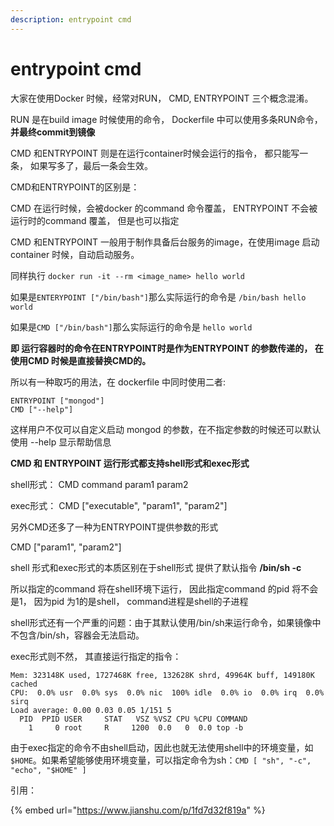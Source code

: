 ```yaml
---
description: entrypoint cmd
---
```


# entrypoint cmd

大家在使用Docker 时候，经常对RUN， CMD, ENTRYPOINT 三个概念混淆。

RUN 是在build image 时候使用的命令， Dockerfile 中可以使用多条RUN命令，**并最终commit到镜像** 

CMD 和ENTRYPOINT 则是在运行container时候会运行的指令， 都只能写一条， 如果写多了，最后一条会生效。

CMD和ENTRYPOINT的区别是：

CMD 在运行时候，会被docker 的command 命令覆盖， ENTRYPOINT 不会被运行时的command 覆盖， 但是也可以指定

CMD 和ENTRYPOINT 一般用于制作具备后台服务的image，在使用image 启动container 时候，自动启动服务。 

同样执行 `docker run -it --rm <image_name> hello world`

如果是`ENTERYPOINT ["/bin/bash"]`那么实际运行的命令是 `/bin/bash hello world`

如果是`CMD ["/bin/bash"]`那么实际运行的命令是 `hello world`  
  
**即 运行容器时的命令在ENTRYPOINT时是作为ENTRYPOINT 的参数传递的， 在使用CMD 时候是直接替换CMD的。**

所以有一种取巧的用法，在 dockerfile 中同时使用二者:

```text
ENTRYPOINT ["mongod"]
CMD ["--help"]
```

这样用户不仅可以自定义启动 mongod 的参数，在不指定参数的时候还可以默认使用 --help 显示帮助信息



**CMD 和 ENTRYPOINT 运行形式都支持shell形式和exec形式**

shell形式： CMD  command param1 param2

exec形式： CMD \["executable", "param1", "param2"\]

另外CMD还多了一种为ENTRYPOINT提供参数的形式

CMD \["param1", "param2"\]



shell 形式和exec形式的本质区别在于shell形式 提供了默认指令 **/bin/sh -c** 

所以指定的command 将在shell环境下运行， 因此指定command 的pid 将不会是1， 因为pid 为1的是shell， command进程是shell的子进程

shell形式还有一个严重的问题：由于其默认使用/bin/sh来运行命令，如果镜像中不包含/bin/sh，容器会无法启动。

exec形式则不然， 其直接运行指定的指令：

```text
Mem: 323148K used, 1727468K free, 132628K shrd, 49964K buff, 149180K cached
CPU:  0.0% usr  0.0% sys  0.0% nic  100% idle  0.0% io  0.0% irq  0.0% sirq
Load average: 0.00 0.03 0.05 1/151 5
  PID  PPID USER     STAT   VSZ %VSZ CPU %CPU COMMAND
    1     0 root     R     1200  0.0   0  0.0 top -b
```

由于exec指定的命令不由shell启动，因此也就无法使用shell中的环境变量，如`$HOME`。如果希望能够使用环境变量，可以指定命令为sh：`CMD [ "sh", "-c", "echo", "$HOME" ]`







引用：

{% embed url="https://www.jianshu.com/p/1fd7d32f819a" %}


